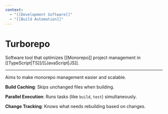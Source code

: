 ```yaml
---
context:
  - "[[Development Software]]"
  - "[[Build Automation]]"
---
```


# Turborepo

Software tool that optimizes [[Monorepo]] project management in [[TypeScript|TS]]/[[JavaScript|JS]].

---

Aims to make monorepo management easier and scalable.

**Build Caching**: Skips unchanged files when building.

**Parallel Execution**: Runs tasks (like `build`, `test`) simultaneously.

**Change Tracking**: Knows what needs rebuilding based on changes.
